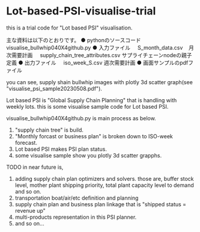 # Lot-based-PSI-visualise-trial
this is a trial code for "Lot based PSI" visualisation.

主な資料は以下のとおりです。
● pythonのソースコード
    visualise_bullwhip040X4github.py
● 入力ファイル
    S_month_data.csv    月次需要計画
    supply_chain_tree_attributes.csv サプライチェーンnodeの親子定義
● 出力ファイル
    iso_week_S.csv 週次需要計画
● 画面サンプルのpdfファイル

you can see, supply shain bullwhip images with plotly 3d scatter graph(see "visualise_psi_sample20230508.pdf").

Lot based PSI is "Global Supply Chain Planning" that is handling with weekly lots.
this is some visualise sample code for Lot based PSI.

visualise_bullwhip040X4github.py is main process as below.
1. "supply chain tree" is build.
2. "Monthly forcast or business plan" is broken down to ISO-week forecast.
3. Lot based PSI makes PSI plan status.
4. some visualise sample show you plotly 3d scatter grapphs.

TODO in near future is, 
1. adding supply chain plan optimizers and solvers.
   those are, buffer stock level, mother plant shipping priority, total plant capacity level to demand and so on.
2. transportation boat/air/etc definition and planning
3. supply chain plan and business plan linkage that is "shipped status = revenue up"
4. multi-products representation in this PSI planner.
5. and so on...
